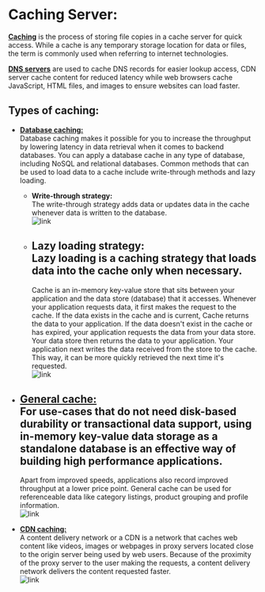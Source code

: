 # Caching Server:
**<ins>Caching</ins>** is the process of storing file copies in a cache server for quick
access. While a cache is any temporary storage location for data or files,
the term is commonly used when referring to internet technologies.

**<ins>DNS servers</ins>** are used to cache DNS records for easier lookup access, CDN server
cache content for reduced latency while web browsers cache JavaScript, HTML 
files, and images to ensure websites can load faster.

## Types of caching:
  - **<ins>Database caching:</ins>**   
    Database caching makes it possible for you to increase the throughput by 
    lowering latency in data retrieval when it comes to backend databases.
    You can apply a database cache in any type of database, including NoSQL 
    and relational databases. Common methods that can be used to load data 
    to a cache include write-through methods and lazy loading.
      - **Write-through strategy:**  
        The write-through strategy adds data or updates data in the cache
        whenever data is written to the database.  
        ![link](https://drive.google.com/uc?id=1N1wJxKEg9vTW_A6kMrXC47auHaKcnuAB)
     
      - **Lazy loading strategy:**  
        Lazy loading is a caching strategy that loads data into the cache 
        only when necessary.  
        --  
        Cache is an in-memory key-value store that sits between your 
        application and the data store (database) that it accesses. Whenever
        your application requests data, it first makes the request to the
        cache. If the data exists in the cache and is current, Cache returns
        the data to your application. If the data doesn't exist in the cache
        or has expired, your application requests the data from your data 
        store. Your data store then returns the data to your application. 
        Your application next writes the data received from the store to 
        the cache. This way, it can be more quickly retrieved the next time
        it's requested.  
        ![link](https://drive.google.com/uc?id=1xRmYj9o4f4WNXIp08vJ1Qy2QQ6lCFSz3)

  - **<ins>General cache:</ins>**  
    For use-cases that do not need disk-based durability or transactional
    data support, using in-memory key-value data storage as a standalone 
    database is an effective way of building high performance applications.  
    --  
    Apart from improved speeds, applications also record improved throughput
    at a lower price point. General cache can be used for referenceable 
    data like category listings, product grouping and profile information.  
    ![link](https://drive.google.com/uc?id=1w-X2iTwmqsCPCSBmgRbv4cU_Qzwum7Sc)

  - **<ins>CDN caching:</ins>**   
    A content delivery network or a CDN is a network that caches web content
    like videos, images or webpages in proxy servers located close to the 
    origin server being used by web users. Because of the proximity of the 
    proxy server to the user making the requests, a content delivery network
    delivers the content requested faster.  
    ![link](https://drive.google.com/uc?id=1rVW7AlsyAFZqptSUf00TiXiq6oxAZOiT)
